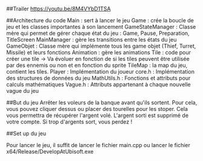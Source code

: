 ##Trailer
https://youtu.be/8M4VYbD1TSA


##Architecture du code
Main : sert à lancer le jeu
Game : crée la boucle de jeu et les classes importantes à son lancement
GameStateManager : Classe mère qui permet de gérer chaque état du jeu : Game, Pause, Preparation, TitleScreen
MainManager : gère les transitions entre les états du jeu
GameObjet : Classe mère qui implémente tous les game objet (Thief, Turret, Missile) et leurs fonctions
Animation : gère les animations
Tile : code pour créer une tile -> Va évoluer en fonction de si les tiles peuvent être utilisée par des ennemis ou non et en fonction du sprite
TileMap : la map du jeu, contient les tiles.
Player : Implémentation du joueur
core.h : Implémentation des structures de données du jeu
MathUtils.h : Fonctions et attributs pour calculs mathématiques
Vague.h : Attributs appartenant à chaque nouvelle vague du jeu

##But du jeu
Arrêter les voleurs de la banque avant qu'ils sortent. Pour cela, vous pouvez cliquer dessus ou placer des tourelles pour les stoper. Cela vous permettra de récupérer l'argent volé.
L'argent sorti est supprimé de votre compte.
Si trop d'argents sort, vous perdez !

##Set up du jeu

Pour lancer le jeu, il suffit de lancer le fichier main.cpp ou lancer le fichier x64/Release/DevelopAtUbisoft.exe